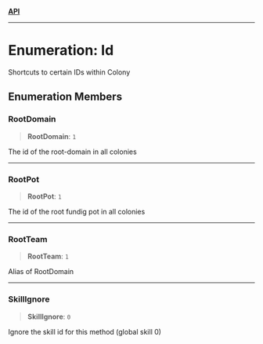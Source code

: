 [**API**](../README.md)

***

# Enumeration: Id

Shortcuts to certain IDs within Colony

## Enumeration Members

### RootDomain

> **RootDomain**: `1`

The id of the root-domain in all colonies

***

### RootPot

> **RootPot**: `1`

The id of the root fundig pot in all colonies

***

### RootTeam

> **RootTeam**: `1`

Alias of RootDomain

***

### SkillIgnore

> **SkillIgnore**: `0`

Ignore the skill id for this method (global skill 0)
